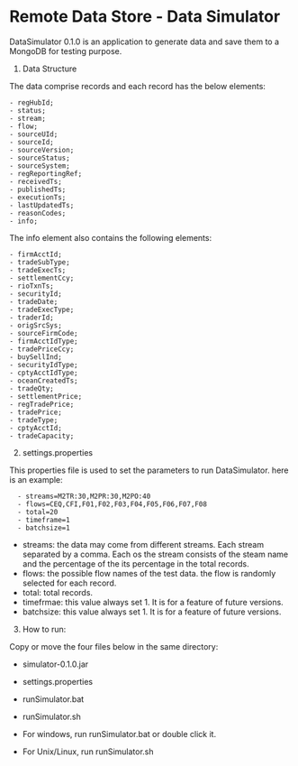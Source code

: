 # Remote Data Store - Data Simulator
DataSimulator 0.1.0 is an application to generate data and save them to a MongoDB for testing purpose. 

1. Data Structure

The data comprise records and each record has the below elements:

	- regHubId;
	- status;
	- stream;
	- flow;
	- sourceUId;
	- sourceId;
	- sourceVersion;
	- sourceStatus;
	- sourceSystem;
	- regReportingRef;
	- receivedTs;
	- publishedTs;
	- executionTs;
	- lastUpdatedTs;
	- reasonCodes;
	- info; 

The info element also contains the following elements:

	- firmAcctId;
	- tradeSubType;
	- tradeExecTs;
	- settlementCcy;
	- rioTxnTs;
	- securityId;
	- tradeDate;
	- tradeExecType;
	- traderId;
	- origSrcSys;
	- sourceFirmCode;
	- firmAcctIdType;
	- tradePriceCcy;
	- buySellInd; 
	- securityIdType;
	- cptyAcctIdType;
	- oceanCreatedTs;
	- tradeQty;
	- settlementPrice;
	- regTradePrice;
	- tradePrice;
	- tradeType;
	- cptyAcctId;
	- tradeCapacity;

2. settings.properties

This properties file is used to set the parameters to run DataSimulator. here is an example:

      - streams=M2TR:30,M2PR:30,M2PO:40
      - flows=CEQ,CFI,F01,F02,F03,F04,F05,F06,F07,F08
      - total=20
      - timeframe=1
      - batchsize=1


   - streams: the data may come from different streams. Each stream separated by a comma. Each os the stream consists of the steam name and the percentage of the its percentage in the total records.
   - flows: the possible flow names of the test data. the flow is randomly selected for each record.
   - total: total records.
   - timefrmae: this value always set 1. It is for a feature of future versions.
   - batchsize: this value always set 1. It is for a feature of future versions.


3. How to run:

Copy or move the four files below in the same directory:

   -  simulator-0.1.0.jar
   -  settings.properties
   -  runSimulator.bat
   -  runSimulator.sh

- For windows, run runSimulator.bat or double click it.

- For Unix/Linux, run runSimulator.sh
